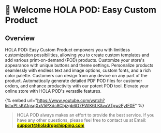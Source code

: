 # 👋 Welcome HOLA POD: Easy Custom Product

## Overview

HOLA POD: Easy Custom Product empowers you with limitless customization possibilities, allowing you to create custom templates and add various print-on-demand (POD) products. Customize your store's appearance with unique buttons and theme settings. Personalize products seamlessly with endless text and image options, custom fonts, and a rich color palette. Customers can design from any device on any part of the product. Automatically generate detailed PDF POD files for customer orders, and enhance productivity with our potent POD tool. Elevate your online store with HOLA POD's versatile features.



{% embed url="https://www.youtube.com/watch?list=PLsKA1qsqXxV5PXdc8Chjzgb6O7FWlK6LK&v=VTgwzFytF0E" %}



> HOLA POD always makes an effort to provide the best service. If you have any other questions, please feel free to contact us at Email: <mark style="color:green;">**support@holadropshipping.com**</mark>



